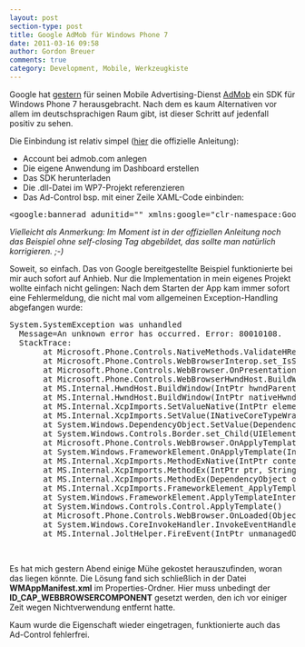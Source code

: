 ```yaml
---
layout: post
section-type: post
title: Google AdMob für Windows Phone 7
date: 2011-03-16 09:58
author: Gordon Breuer
comments: true
category: Development, Mobile, Werkzeugkiste
---
```

<p>Google hat <a href="http://googlemobileads.blogspot.com/2011/03/new-beta-admob-windows-phone-7-sdk.html">gestern</a> f&uuml;r seinen Mobile Advertising-Dienst <a href="http://www.admob.com/">AdMob</a> ein SDK f&uuml;r Windows Phone 7 herausgebracht. Nach dem es kaum Alternativen vor allem im deutschsprachigen Raum gibt, ist dieser Schritt auf jedenfall positiv zu sehen.</p>
<p>Die Einbindung ist relativ simpel (<a href="http://code.google.com/intl/de-DE/mobile/ads/docs/wp7/fundamentals.html">hier</a> die offizielle Anleitung):</p>
<ul>
<li>Account bei admob.com anlegen </li>
<li>Die eigene Anwendung im Dashboard erstellen </li>
<li>Das SDK herunterladen </li>
<li>Die .dll-Datei im WP7-Projekt referenzieren </li>
<li>Das Ad-Control bsp. mit einer Zeile XAML-Code einbinden: </li>
</ul>
<pre class="brush: xml">&lt;google:bannerad adunitid="" xmlns:google="clr-namespace:Google.AdMob.Ads.WindowsPhone7.WPF;assembly=Google.AdMob.Ads.WindowsPhone7" /&gt;</pre>
<p><em>Vielleicht als Anmerkung: Im Moment ist in der offiziellen Anleitung noch das Beispiel ohne self-closing Tag abgebildet, das sollte man nat&uuml;rlich korrigieren. ;-)</em></p>
<p>Soweit, so einfach. Das von Google bereitgestellte Beispiel funktionierte bei mir auch sofort auf Anhieb. Nur die Implementation in mein eigenes Projekt wollte einfach nicht gelingen: Nach dem Starten der App kam immer sofort eine Fehlermeldung, die nicht mal vom allgemeinen Exception-Handling abgefangen wurde:</p>
<pre class="brush: text">System.SystemException was unhandled
  Message=An unknown error has occurred. Error: 80010108.
  StackTrace:
       at Microsoft.Phone.Controls.NativeMethods.ValidateHResult(Int32 hr)
       at Microsoft.Phone.Controls.WebBrowserInterop.set_IsScriptEnabled(Boolean value)
       at Microsoft.Phone.Controls.WebBrowser.OnPresentationHosted(IWebBrowserInterop hostedInterop)
       at Microsoft.Phone.Controls.WebBrowserHwndHost.BuildWindowCore(IntPtr hwndParent)
       at MS.Internal.HwndHost.BuildWindow(IntPtr hwndParent, IntPtr&amp; hwnd)
       at MS.Internal.HwndHost.BuildWindow(IntPtr nativeHwndHost, IntPtr hwndParent, IntPtr&amp; hwnd)
       at MS.Internal.XcpImports.SetValueNative(IntPtr element, UInt32 property, CValue&amp; outval)
       at MS.Internal.XcpImports.SetValue(INativeCoreTypeWrapper obj, DependencyProperty property, DependencyObject doh)
       at System.Windows.DependencyObject.SetValue(DependencyProperty property, DependencyObject doh)
       at System.Windows.Controls.Border.set_Child(UIElement value)
       at Microsoft.Phone.Controls.WebBrowser.OnApplyTemplate()
       at System.Windows.FrameworkElement.OnApplyTemplate(IntPtr nativeTarget)
       at MS.Internal.XcpImports.MethodExNative(IntPtr context, IntPtr element, UInt32 cString, String name, UInt32 cParams, IntPtr pParams, CValue&amp; outval, Int32&amp; typeIndex)
       at MS.Internal.XcpImports.MethodEx(IntPtr ptr, String name, CValue[] cvData)
       at MS.Internal.XcpImports.MethodEx(DependencyObject obj, String name)
       at MS.Internal.XcpImports.FrameworkElement_ApplyTemplate(FrameworkElement frameworkElement)
       at System.Windows.FrameworkElement.ApplyTemplateInternal()
       at System.Windows.Controls.Control.ApplyTemplate()
       at Microsoft.Phone.Controls.WebBrowser.OnLoaded(Object sender, RoutedEventArgs e)
       at System.Windows.CoreInvokeHandler.InvokeEventHandler(Int32 typeIndex, Delegate handlerDelegate, Object sender, Object args)
       at MS.Internal.JoltHelper.FireEvent(IntPtr unmanagedObj, IntPtr unmanagedObjArgs, Int32 argsTypeIndex, String eventName)</pre>
<p>&nbsp;</p>
<p>Es hat mich gestern Abend einige M&uuml;he gekostet herauszufinden, woran das liegen k&ouml;nnte. Die L&ouml;sung fand sich schlie&szlig;lich in der Datei <strong>WMAppManifest.xml</strong> im Properties-Ordner. Hier muss unbedingt der <strong>ID_CAP_WEBBROWSERCOMPONENT</strong> gesetzt werden, den ich vor einiger Zeit wegen Nichtverwendung entfernt hatte.</p>
<p>Kaum wurde die Eigenschaft wieder eingetragen, funktionierte auch das Ad-Control fehlerfrei.</p>
